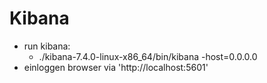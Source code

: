 # Kibana

  * run kibana: 
    * ./kibana-7.4.0-linux-x86_64/bin/kibana -host=0.0.0.0
  * einloggen browser via 'http://localhost:5601'

